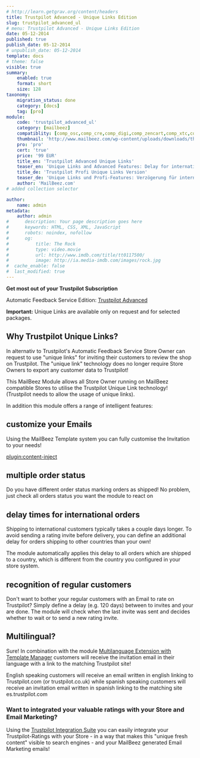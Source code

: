 ```yaml
---
# http://learn.getgrav.org/content/headers
title: Trustpilot Advanced - Unique Links Edition
slug: trustpilot_advanced_ul
# menu: Trustpilot Advanced - Unique Links Edition
date: 05-12-2014
published: true
publish_date: 05-12-2014
# unpublish_date: 05-12-2014
template: docs
# theme: false
visible: true
summary:
    enabled: true
    format: short
    size: 128
taxonomy:
    migration_status: done
    category: [docs]
    tag: [pro]
module:
    code: 'trustpilot_advanced_ul'
    category: [mailbeez]
    compatiblity: [comp_osc,comp_cre,comp_digi,comp_zencart,comp_xtc,comp_gambio]
    thumbnail: 'http://www.mailbeez.com/wp-content/uploads/downloads/thumbnails/2013/06/top_64.png'
    pro: 'pro'
    cert: 'true'
    price: '99 EUR'
    title_en: 'Trustpilot Advanced Unique Links'
    teaser_en: 'Unique Links and Advanced Features: Delay for international orders, multiple Order status, recognition of regular customers'
    title_de: 'Trustpilot Profi Unique Links Version'
    teaser_de: 'Unique Links und Profi-Features: Verzögerung für internationale Bestellungen, Stammkunden-Erkennung und mehr'
    author: 'MailBeez.com'
# added collection selector

author:
    name: admin
metadata:
    author: admin
#      description: Your page description goes here
#      keywords: HTML, CSS, XML, JavaScript
#      robots: noindex, nofollow
#      og:
#          title: The Rock
#          type: video.movie
#          url: http://www.imdb.com/title/tt0117500/
#          image: http://ia.media-imdb.com/images/rock.jpg
#  cache_enable: false
#  last_modified: true
---
```


**Get most out of your Trustpilot Subscription**

Automatic Feedback Service Edition: [Trustpilot Advanced](/documentation/mailbeez/trustpilot_advanced/)

**Important:** Unique Links are available only on request and for selected packages.

## Why Trustpilot Unique Links?

In alternativ to Trustpilot's Automatic Feedback Service Store Owner can request to use "unique links" for inviting their customers to review the shop on Trustpilot. The "unique link" technology does no longer require Store Owners to export any customer data to Trustpilot!

This MailBeez Module allows all Store Owner running on MailBeez compatible Stores to utilise the Trustpilot Unique Link technology! (Trustpilot needs to allow the usage of unique links).

In addition this module offers a range of intelligent features:

## customize your Emails

Using the MailBeez Template system you can fully customise the Invitation to your needs!

[plugin:content-inject](/content_blocks/pro_responsive_template)

## multiple order status

Do you have different order status marking orders as shipped! No problem, just check all orders status you want the module to react on

## delay times for international orders

Shipping to international customers typically takes a couple days longer. To avoid sending a rating invite before delivery, you can define an additional delay for orders shipping to other countries than your own!

The module automatically applies this delay to all orders which are shipped to a country, which is different from the country you configured in your store system.

## recognition of regular customers

Don't want to bother your regular customers with an Email to rate on Trustpilot? Simply define a delay (e.g. 120 days) between to invites and your are done. The module will check when the last invite was sent and decides whether to wait or to send a new rating invite.

## Multilingual?

Sure! In combination with the module [Multilanguage Extension with Template Manager](/documentation/configbeez/config_tmplmngr_lng/) customers will receive the invitation email in their language with a link to the matching Trustpilot site!

English speaking customers will receive an email written in english linking to Trustpilot.com (or trustpilot.co.uk) while spanish speaking customers will receive an invitation email written in spanish linking to the matching site es.trustpilot.com

### Want to integrated your valuable ratings with your Store and Email Marketing?

Using the [Trustpilot Integration Suite](/documentation/configbeez/config_trustpilot_rss_importer/) you can easily integrate your Trustpilot-Ratings with your Store - in a way that makes this "unique fresh content" visible to search engines - and your MailBeez generated Email Marketing emails!
